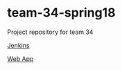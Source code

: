 # team-34-spring18
Project repository for team 34

[Jenkins](http://ec2-54-201-115-181.us-west-2.compute.amazonaws.com:8080/)

[Web App](http://ec2-54-187-141-143.us-west-2.compute.amazonaws.com:8080/)
